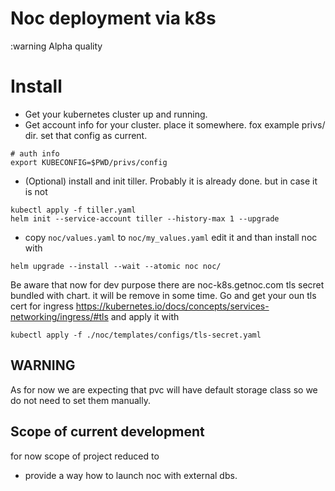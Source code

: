 # Noc deployment via k8s


:warning Alpha quality


# Install 

* Get your kubernetes cluster up and running.
* Get account info for your cluster. place it somewhere. fox example privs/ dir.
 set that config as current.   
```
# auth info
export KUBECONFIG=$PWD/privs/config
```

* (Optional) install and init tiller. Probably it is already done. but in case 
it is not
``` 
kubectl apply -f tiller.yaml
helm init --service-account tiller --history-max 1 --upgrade
```

* copy `noc/values.yaml` to `noc/my_values.yaml`  edit it 
and than install noc with 
```
helm upgrade --install --wait --atomic noc noc/
```

Be aware that now for dev purpose there are noc-k8s.getnoc.com tls secret 
bundled with chart. it will be remove in some time. 
Go and get your oun tls cert for ingress 
https://kubernetes.io/docs/concepts/services-networking/ingress/#tls 
and apply it with 
```
kubectl apply -f ./noc/templates/configs/tls-secret.yaml
```

## WARNING

As for now we are expecting that pvc will have default storage class 
so we do not need to set them manually.

## Scope of current development

for now scope of project reduced to
* provide a way how to launch noc with external dbs. 

